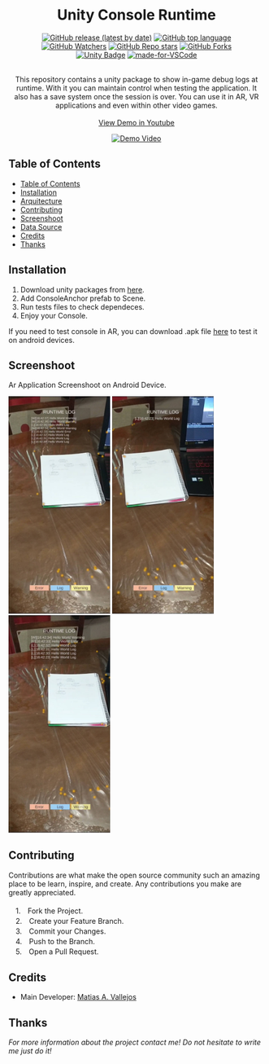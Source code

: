 <h1 align="center"> Unity Console Runtime </h1>
  <div align="center">

  [![GitHub release (latest by date)](https://img.shields.io/github/v/release/matiasvallejosdev/unity-console-log-runtime?color=4cc51e)](https://github.com/matiasvallejosdev/unity-console-log-runtime)
  [![GitHub top language](https://img.shields.io/github/languages/top/matiasvallejosdev/unity-console-log-runtime?color=1081c2)](https://github.com/matiasvallejosdev/unity-console-log-runtime/search?l=c%23)
  [![GitHub Watchers](https://img.shields.io/github/watchers/matiasvallejosdev/unity-console-log-runtime?color=4cc51e)](https://github.com/matiasvallejosdev/unity-console-log-runtime/watchers)
  [![GitHub Repo stars](https://img.shields.io/github/stars/matiasvallejosdev/unity-console-log-runtime?color=4cc51e)](https://github.com/matiasvallejosdev/unity-console-log-runtime/stargazers)
  [![GitHub Forks](https://img.shields.io/github/forks/matiasvallejosdev/unity-console-log-runtime?color=4cc51e)](https://github.com/matiasvallejosdev/unity-console-log-runtime/network/members)
  <br />
  [![Unity Badge](http://img.shields.io/badge/-Unity3D_2021.3.5f1-000?logo=unity&link=https://unity.com/)](https://unity.com/)
  [![made-for-VSCode](https://img.shields.io/badge/Made%20for-VSCode-1f425f.svg)](https://code.visualstudio.com/)
  </div>
<p align="center"> 
  <br />
This repository contains a unity package to show in-game debug logs at runtime. With it you can maintain control when testing the application. It also has a save system once the session is over. You can use it in AR, VR applications and even within other video games.       <br /> <br />
  <a href="https://youtu.be/r8KI0I_i1r8" target="_blank">View Demo in Youtube</a> <br />
      <p align="center">
      <a href="https://www.youtube.com/watch?v=yM04aaWbDEA&ab_channel=MatiasA.Vallejos" rel="nofollow">
      <img src="https://github.com/matiasvallejosdev/unity-console-log-runtime/blob/main/docs/Gif%20(1).gif?raw=true" alt="Demo Video" width="250">
    </a>
  </p>
 
  </p>
</p>

## Table of Contents

- [Table of Contents](#table-of-contents)
- [Installation](#installation)
- [Arquitecture](#arquitecture)
- [Contributing](#contributing)
- [Screenshoot](#screenshoot)
- [Data Source](#data-source)
- [Credits](#credits)
- [Thanks](#thanks)

## Installation

1. Download unity packages from [here](https://github.com/matiasvallejosdev/unity-console-log-runtime/releases/download/v1.0.0/console-runtime.unitypackage).
2. Add ConsoleAnchor prefab to Scene.
3. Run tests files to check dependeces.
4. Enjoy your Console.

If you need to test console in AR, you can download .apk file [here](https://github.com/matiasvallejosdev/unity-console-log-runtime/releases/download/v1.0.0/ar-console-runtime-test.apk) to test it on android devices. 

## Screenshoot
Ar Application Screenshoot on Android Device.
<p>
  <p>
    <a rel="nofollow">
    <img src="https://github.com/matiasvallejosdev/unity-console-log-runtime/blob/main/docs/Screenshoot%20(2).jpg?raw=true" width="200">
    </a>
    <a rel="nofollow">
    <img src="https://github.com/matiasvallejosdev/unity-console-log-runtime/blob/main/docs/Screenshoot%20(1).jpg?raw=true" width="200">
    </a>
    <a rel="nofollow">
    <img src="https://github.com/matiasvallejosdev/unity-console-log-runtime/blob/main/docs/Screenshoot%20(3).jpg?raw=true" width="200">
    </a>
  </p>


## Contributing

Contributions are what make the open source community such an amazing place to be learn, inspire, and create. Any contributions you make are greatly appreciated. <br /><br />
　1.　Fork the Project. <br />
　2.　Create your Feature Branch. <br />
　3.　Commit your Changes. <br />
　4.　Push to the Branch. <br />
　5.　Open a Pull Request. <br />

## Credits

- Main Developer: [Matias A. Vallejos](https://www.linkedin.com/in/matiasvallejos/)

## Thanks

_For more information about the project contact me! Do not hesitate to write me just do it!_
